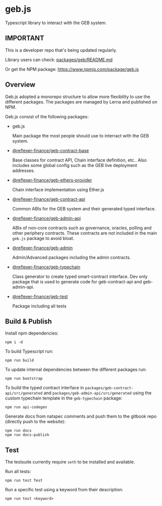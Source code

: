 # geb.js

Typescript library to interact with the GEB system. 

## IMPORTANT

This is a developer repo that's being updated regularly.

Library users can check: [packages/geb/README.md](packages/geb/README.md)

Or get the NPM package: https://www.npmjs.com/package/geb.js

## Overview

Geb.js adopted a monorepo structure to allow more flexibility to use the different packages. The packages are managed by Lerna and published on NPM.

Geb.js consist of the following packages:

- geb.js 

  Main package the most people should use to interract with the GEB system. 
- [@reflexer-finance/geb-contract-base](https://www.npmjs.com/package/@reflexer-finance/geb-contract-base)

  Base classes for contract API, Chain interface definition, etc.. Also includes some global config such as the GEB live deployment addresses.
- [@reflexer-finance/geb-ethers-provider](https://www.npmjs.com/package/@reflexer-finance/geb-ethers-provider)

  Chain interface implementation using Ether.js
- [@reflexer-finance/geb-contract-api](https://www.npmjs.com/package/@reflexer-finance/geb-contract-api)
  
  Common ABIs for the GEB system and their generated typed interface. 
- [@reflexer-finance/geb-admin-api](https://www.npmjs.com/package/@reflexer-finance/geb-admin-api)
  
  ABIs of non-core contracts such as governance, oracles, polling and other periphery contracts. These contracts are not included in the main `geb.js` package to avoid bloat.
- [@reflexer-finance/geb-admin](https://www.npmjs.com/package/@reflexer-finance/geb-admin)

  Admin/Advanced packages including the admin contracts.
- [@reflexer-finance/geb-typechain](https://www.npmjs.com/package/@reflexer-finance/geb-typechain)
   
  Class generator to create typed smart-contract interface. Dev only package that is used to generate code for geb-contract-api and geb-admin-api. 
- [@reflexer-finance/geb-test](https://www.npmjs.com/package/@reflexer-finance/geb-test)
  
  Package including all tests
## Build & Publish

Install npm dependencies:
```
npm i -d
```

To build Typescript run:

```
npm run build
```

To update internal dependencies between the different packages run:

```
npm run bootstrap
```

To build the typed contract interface in `packages/geb-contract-api/src/generated` and `packages/geb-admin-api/src/generated` using the custom typechain template in the `geb-typechain` package:

```
npm run api-codegen
```

Generate docs from natspec comments and push them to the gitbook repo (directly push to the website):
```
npm run docs
npm run docs-publish
```

## Test

The testsuite currently require `seth` to be installed and available.

Run all tests:

```
npm run test Test
```

Run a specific test using a keyword from their description:

```
npm run test <keyword>
```
